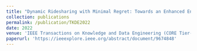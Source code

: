 ```yaml
---
title: "Dynamic Ridesharing with Minimal Regret: Towards an Enhanced Engagement Among Three Stakeholders"
collection: publications
permalink: /publication/TKDE2022
date: 2022
venue: 'IEEE Transactions on Knowledge and Data Engineering (CORE Tier-A*, CCF A)'
paperurl: 'https://ieeexplore.ieee.org/abstract/document/9674848'
---
```


